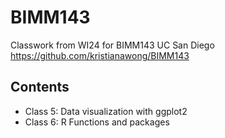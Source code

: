 # BIMM143

Classwork from WI24 for BIMM143 UC San Diego
https://github.com/kristianawong/BIMM143

## Contents

- Class 5: Data visualization with ggplot2
- Class 6: R Functions and packages
